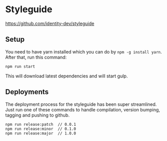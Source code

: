 # Styleguide
<https://github.com/identity-dev/styleguide>

## Setup

You need to have yarn installed which you can do by `npm -g install yarn`. After that, run this command:

```
npm run start
```

This will download latest dependencies and will start gulp.

## Deployments

The deployment process for the styleguide has been super streamlined. Just run one of these commands to handle compilation, version bumping, tagging and pushing to github.

```
npm run release:patch  // 0.0.1
npm run release:minor  // 0.1.0
npm run release:major  // 1.0.0
```
